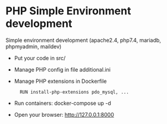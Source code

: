 PHP Simple Environment development
==================================

Simple environment development (apache2.4, php7.4, mariadb, phpmyadmin, maildev)

- Put your code in src/
- Manage PHP config in file additional.ini
- Manage PHP extensions in Dockerfile

        RUN install-php-extensions pdo_mysql, ...
        
- Run containers: docker-compose up -d
- Open your browser: http://127.0.0.1:8000
